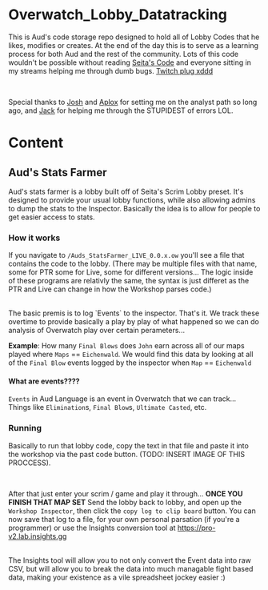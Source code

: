 # Overwatch_Lobby_Datatracking

This is Aud's code storage repo designed to hold all of Lobby Codes that he likes, modifies or creates. At the end of the day this is to serve as a learning process for both Aud and the rest of the community. Lots of this code wouldn't be possible without reading [Seita's Code](https://twitter.com/Seita_ow) and everyone sitting in my streams helping me through dumb bugs. [Twitch plug xddd](https://twitch.com/audisbad)

<br>

Special thanks to [Josh](https://twitter.com/Tschoschi90) and [Aplox](https://twitter.com/_Aplox) for setting me on the analyst path so long ago, and [Jack](https://twitter.com/Jack_di_Quadri) for helping me through the STUPIDEST of errors LOL.




# Content
## Aud's Stats Farmer
Aud's stats farmer is a lobby built off of Seita's Scrim Lobby preset. It's designed to provide your usual lobby functions, while also allowing admins to dump the stats to the Inspector. Basically the idea is to allow for people to get easier access to stats. 

### How it works
If you navigate to `/Auds_StatsFarmer_LIVE_0.0.x.ow` you'll see a file that contains the code to the lobby. (There may be multiple files with that name, some for PTR some for Live, some for different versions... The logic inside of these programs are relativly the same, the syntax is just differet as the PTR and Live can change in how the Workshop parses code.)

<br>
The basic premis is to log `Events` to the inspector. That's it. We track these overtime to provide basically a play by play of what happened so we can do analysis of Overwatch play over certain perameters... 

<br>

**Example**: How many `Final Blows` does `John` earn across all of our maps played where `Maps` == `Eichenwald`. We would find this data by looking at all of the `Final Blow` events logged by the inspector when `Map` == `Eichenwald`



#### What are events????
`Events` in Aud Language is an event in Overwatch that we can track... Things like `Elimination`s, `Final Blow`s, `Ultimate Casted`, etc.


### Running
Basically to run that lobby code, copy the text in that file and paste it into the workshop via the past code button. (TODO: INSERT IMAGE OF THIS PROCCESS). 

<br>

After that just enter your scrim / game and play it through... **ONCE YOU FINISH THAT MAP SET** Send the lobby back to lobby, and open up the `Workshop Inspector`, then click the `copy log to clip board` button. You can now save that log to a file, for your own personal parsation (if you're a programmer) or use the Insights conversion tool at https://pro-v2.lab.insights.gg

<br>
The Insights tool will allow you to not only convert the Event data into raw CSV, but will allow you to break the data into much managable fight based data, making your existence as a vile spreadsheet jockey easier :) 
